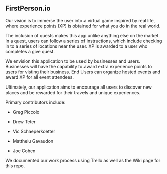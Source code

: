 ## FirstPerson.io

Our vision is to immerse the user into a virtual game inspired by real life, where experience points (XP) is obtained for what you do in the real world. 

The inclusion of quests makes this app unlike anything else on the market. In a quest, users can follow a series of instructions, which include checking in to a series of locations near the user. XP is awarded to a user who completes a give quest. 

We envision this application to be used by businesses and users. Businesses will have the capability to award extra experience points to users for visting their business. End Users can organize hosted events and award XP for all event attendees. 

Ultimately, our application aims to encourage all users to discover new places and be rewarded for their travels and unique experiences. 


Primary contributors include:

* Greg Piccolo

* Drew Teter

* Vic Schaeperkoetter

* Mattheiu Gavaudon

* Joe Cohen

We documented our work process using Trello as well as the Wiki page for this repo.
